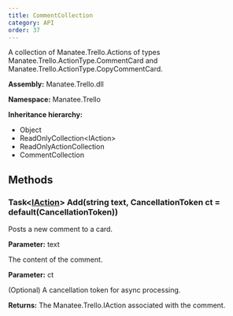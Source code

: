 ```yaml
---
title: CommentCollection
category: API
order: 37
---
```


A collection of Manatee.Trello.Actions of types Manatee.Trello.ActionType.CommentCard and Manatee.Trello.ActionType.CopyCommentCard.

**Assembly:** Manatee.Trello.dll

**Namespace:** Manatee.Trello

**Inheritance hierarchy:**

- Object
- ReadOnlyCollection&lt;IAction&gt;
- ReadOnlyActionCollection
- CommentCollection

## Methods

### Task&lt;[IAction](../IAction#iaction)&gt; Add(string text, CancellationToken ct = default(CancellationToken))

Posts a new comment to a card.

**Parameter:** text

The content of the comment.

**Parameter:** ct

(Optional) A cancellation token for async processing.

**Returns:** The Manatee.Trello.IAction associated with the comment.

